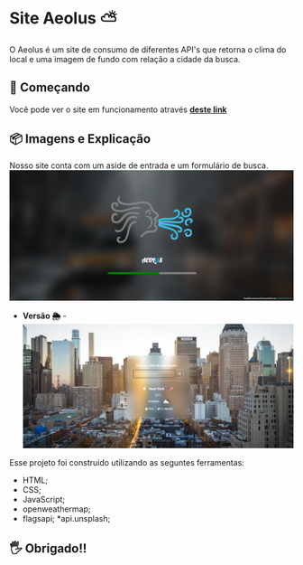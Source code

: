 # Site Aeolus ⛅

O Aeolus é um site de consumo de diferentes API's que retorna o clima do local e uma imagem de fundo com relação a cidade da busca.

## 🚀 Começando

Você pode ver o site em funcionamento através **[deste link](https://aeolus-seven.vercel.app/)**

## 📦 Imagens e Explicação

Nosso site conta com um aside de entrada e um formulário de busca. 
![alt text](https://github.com/GabrielMoreiraB/Aeolus/blob/main/img/carregamento.png)


* **Versão 🌦** - 
![alt text](https://github.com/GabrielMoreiraB/Aeolus/blob/main/img/ex.png)


Esse projeto foi construido utilizando as seguntes ferramentas:

* HTML;
* CSS;
* JavaScript;
* openweathermap;
* flagsapi;
*api.unsplash;

## 🖐 Obrigado!!
